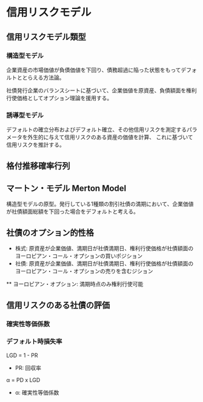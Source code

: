 # 信用リスクモデル

## 信用リスクモデル類型

### 構造型モデル
企業資産の市場価値が負債価値を下回り、債務超過に陥った状態をもってデフォルトととらえる方法論。

社債発行企業のバランスシートに基づいて、企業価値を原資産、負債額面を権利行使価格としてオプション理論を援用する。

### 誘導型モデル

デフォルトの確立分布およびデフォルト確立、その他信用リスクを測定するパラメータを外生的に与えて信用リスクのある資産の価値を計算、
これに基づいて信用リスクを推計する。


## 格付推移確率行列

## マートン・モデル Merton Model

構造型モデルの原型。発行している1種類の割引社債の満期において、企業価値が社債額面総額を下回った場合をデフォルトと考える。

## 社債のオプション的性格

* 株式: 原資産が企業価値、満期日が社債満期日、権利行使価格が社債額面のヨーロピアン・コール・オプションの買いポジション
* 社債: 原資産が企業価値、満期日が社債満期日、権利行使価格が社債額面のヨーロピアン・コール・オプションの売りを含むジション

** ヨーロピアン・オプション: 満期時点のみ権利行使可能

## 信用リスクのある社債の評価
### 確実性等価係数
### デフォルト時損失率

LGD = 1 - PR
* PR: 回収率

α = PD x LGD
* α: 確実性等価係数


